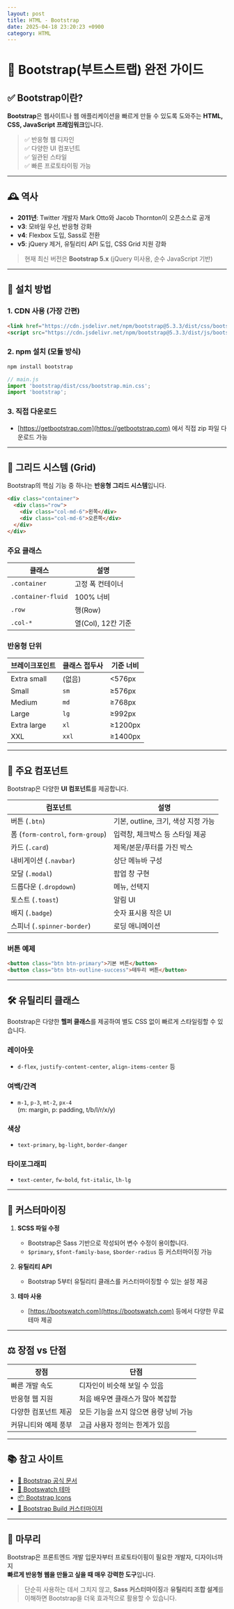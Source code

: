 ```yaml
---
layout: post
title: HTML - Bootstrap
date: 2025-04-18 23:20:23 +0900
category: HTML
---
```

# 🎨 Bootstrap(부트스트랩) 완전 가이드

## ✅ Bootstrap이란?

**Bootstrap**은 웹사이트나 웹 애플리케이션을 빠르게 만들 수 있도록 도와주는 **HTML, CSS, JavaScript 프레임워크**입니다.

> ✅ 반응형 웹 디자인  
> ✅ 다양한 UI 컴포넌트  
> ✅ 일관된 스타일  
> ✅ 빠른 프로토타이핑 가능

---

## 🕰️ 역사

- **2011년**: Twitter 개발자 Mark Otto와 Jacob Thornton이 오픈소스로 공개
- **v3**: 모바일 우선, 반응형 강화
- **v4**: Flexbox 도입, Sass로 전환
- **v5**: jQuery 제거, 유틸리티 API 도입, CSS Grid 지원 강화

> 현재 최신 버전은 **Bootstrap 5.x** (jQuery 미사용, 순수 JavaScript 기반)

---

## 🚀 설치 방법

### 1. CDN 사용 (가장 간편)

```html
<link href="https://cdn.jsdelivr.net/npm/bootstrap@5.3.3/dist/css/bootstrap.min.css" rel="stylesheet">
<script src="https://cdn.jsdelivr.net/npm/bootstrap@5.3.3/dist/js/bootstrap.bundle.min.js"></script>
```

### 2. npm 설치 (모듈 방식)

```bash
npm install bootstrap
```

```js
// main.js
import 'bootstrap/dist/css/bootstrap.min.css';
import 'bootstrap';
```

### 3. 직접 다운로드

- [https://getbootstrap.com](https://getbootstrap.com) 에서 직접 zip 파일 다운로드 가능

---

## 📐 그리드 시스템 (Grid)

Bootstrap의 핵심 기능 중 하나는 **반응형 그리드 시스템**입니다.

```html
<div class="container">
  <div class="row">
    <div class="col-md-6">왼쪽</div>
    <div class="col-md-6">오른쪽</div>
  </div>
</div>
```

### 주요 클래스

| 클래스 | 설명 |
|--------|------|
| `.container` | 고정 폭 컨테이너 |
| `.container-fluid` | 100% 너비 |
| `.row` | 행(Row) |
| `.col-*` | 열(Col), 12칸 기준 |

### 반응형 단위

| 브레이크포인트 | 클래스 접두사 | 기준 너비 |
|----------------|----------------|-----------|
| Extra small | (없음) | <576px |
| Small | `sm` | ≥576px |
| Medium | `md` | ≥768px |
| Large | `lg` | ≥992px |
| Extra large | `xl` | ≥1200px |
| XXL | `xxl` | ≥1400px |

---

## 🧩 주요 컴포넌트

Bootstrap은 다양한 **UI 컴포넌트**를 제공합니다.

| 컴포넌트 | 설명 |
|----------|------|
| 버튼 (`.btn`) | 기본, outline, 크기, 색상 지정 가능 |
| 폼 (`form-control`, `form-group`) | 입력창, 체크박스 등 스타일 제공 |
| 카드 (`.card`) | 제목/본문/푸터를 가진 박스 |
| 내비게이션 (`.navbar`) | 상단 메뉴바 구성 |
| 모달 (`.modal`) | 팝업 창 구현 |
| 드롭다운 (`.dropdown`) | 메뉴, 선택지 |
| 토스트 (`.toast`) | 알림 UI |
| 배지 (`.badge`) | 숫자 표시용 작은 UI |
| 스피너 (`.spinner-border`) | 로딩 애니메이션 |

### 버튼 예제

```html
<button class="btn btn-primary">기본 버튼</button>
<button class="btn btn-outline-success">테두리 버튼</button>
```

---

## 🛠️ 유틸리티 클래스

Bootstrap은 다양한 **헬퍼 클래스**를 제공하여 별도 CSS 없이 빠르게 스타일링할 수 있습니다.

### 레이아웃

- `d-flex`, `justify-content-center`, `align-items-center` 등

### 여백/간격

- `m-1`, `p-3`, `mt-2`, `px-4`  
  (m: margin, p: padding, t/b/l/r/x/y)

### 색상

- `text-primary`, `bg-light`, `border-danger`

### 타이포그래피

- `text-center`, `fw-bold`, `fst-italic`, `lh-lg`

---

## 🎨 커스터마이징

1. **SCSS 파일 수정**
   - Bootstrap은 Sass 기반으로 작성되어 변수 수정이 용이합니다.
   - `$primary`, `$font-family-base`, `$border-radius` 등 커스터마이징 가능

2. **유틸리티 API**
   - Bootstrap 5부터 유틸리티 클래스를 커스터마이징할 수 있는 설정 제공

3. **테마 사용**
   - [https://bootswatch.com](https://bootswatch.com) 등에서 다양한 무료 테마 제공

---

## ⚖️ 장점 vs 단점

| 장점 | 단점 |
|------|------|
| 빠른 개발 속도 | 디자인이 비슷해 보일 수 있음 |
| 반응형 웹 지원 | 처음 배우면 클래스가 많아 복잡함 |
| 다양한 컴포넌트 제공 | 모든 기능을 쓰지 않으면 용량 낭비 가능 |
| 커뮤니티와 예제 풍부 | 고급 사용자 정의는 한계가 있음 |

---

## 📚 참고 사이트

- [🔗 Bootstrap 공식 문서](https://getbootstrap.com)
- [🎨 Bootswatch 테마](https://bootswatch.com)
- [📦 Bootstrap Icons](https://icons.getbootstrap.com)
- [🔧 Bootstrap Build 커스터마이저](https://bootstrap.build/)

---

## 🧠 마무리

Bootstrap은 프론트엔드 개발 입문자부터 프로토타이핑이 필요한 개발자, 디자이너까지  
**빠르게 반응형 웹을 만들고 싶을 때 매우 강력한 도구**입니다.

> 단순히 사용하는 데서 그치지 않고, **Sass 커스터마이징**과 **유틸리티 조합 설계**를 이해하면 Bootstrap을 더욱 효과적으로 활용할 수 있습니다.
